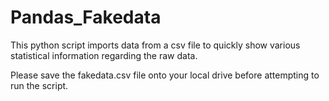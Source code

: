 # Pandas_Fakedata
This python script imports data from a csv file to quickly show various statistical information regarding the raw data.

Please save the fakedata.csv file onto your local drive before attempting to run the script.
